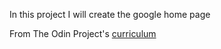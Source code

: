 In this project I will create the google home page

From The Odin Project's [curriculum](http://www.theodinproject.com/web-development-101/html-css)
